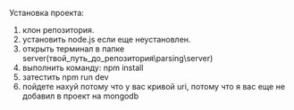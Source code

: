Установка проекта:
1. клон репозитория.
2. установить node.js если еще неустановлен.
3. открыть терминал в папке server(твой_путь_до_репозитория\parsing\server)
4. выполнить команду: npm install
5. затестить npm run dev
6. пойдете нахуй потому что у вас кривой uri, потому что я вас еще не добавил в проект на mongodb
